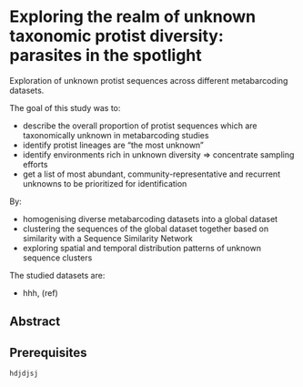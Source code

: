 # Exploring the realm of unknown taxonomic protist diversity: parasites in the spotlight

Exploration of unknown protist sequences across different metabarcoding datasets. 


The goal of this study was to:
* describe the overall proportion of protist sequences which are taxonomically unknown in metabarcoding studies
* identify protist lineages are “the most unknown”
* identify environments rich in unknown diversity ⇒ concentrate sampling efforts
* get a list of most abundant, community-representative and recurrent unknowns to be prioritized for identification

By:
* homogenising diverse metabarcoding datasets into a global dataset
* clustering the sequences of the global dataset together based on similarity with a Sequence Similarity Network
* exploring spatial and temporal distribution patterns of unknown sequence clusters


The studied datasets are:

* hhh, (ref)

## Abstract


## Prerequisites


```
hdjdjsj
```



